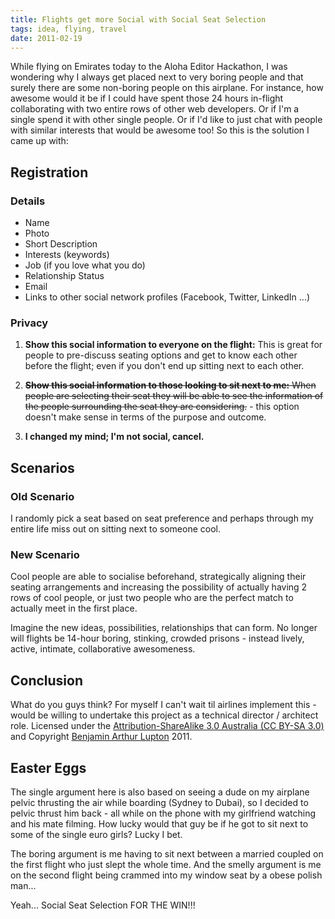 ```yaml
---
title: Flights get more Social with Social Seat Selection
tags: idea, flying, travel
date: 2011-02-19
---
```


While flying on Emirates today to the Aloha Editor Hackathon, I was wondering why I always get placed next to very boring people and that surely there are some non-boring people on this airplane. For instance, how awesome would it be if I could have spent those 24 hours in-flight collaborating with two entire rows of other web developers. Or if I'm a single spend it with other single people. Or if I'd like to just chat with people with similar interests that would be awesome too! So this is the solution I came up with:

## Registration

### Details

- Name
- Photo
- Short Description
- Interests (keywords)
- Job (if you love what you do)
- Relationship Status
- Email
- Links to other social network profiles (Facebook, Twitter, LinkedIn ...)

### Privacy

1. **Show this social information to everyone on the flight:**
	 This is great for people to pre-discuss seating options and get to know each other before the flight; even if you don't end up sitting next to each other.

2. <del>**Show this social information to those looking to sit next to me:**
	 When people are selecting their seat they will be able to see the information of the people surrounding the seat they are considering.</del> - this option doesn't make sense in terms of the purpose and outcome.

3. **I changed my mind; I'm not social, cancel.**


## Scenarios

### Old Scenario

I randomly pick a seat based on seat preference and perhaps through my entire life miss out on sitting next to someone cool.

### New Scenario

Cool people are able to socialise beforehand, strategically aligning their seating arrangements and increasing the possibility of actually having 2 rows of cool people, or just two people who are the perfect match to actually meet in the first place.

Imagine the new ideas, possibilities, relationships that can form. No longer will flights be 14-hour boring, stinking, crowded prisons - instead lively, active, intimate, collaborative awesomeness.


## Conclusion

What do you guys think? For myself I can't wait til airlines implement this - would be willing to undertake this project as a technical director / architect role. Licensed under the [Attribution-ShareAlike 3.0 Australia (CC BY-SA 3.0)](http://creativecommons.org/licenses/by-sa/3.0/au/deed.en) and Copyright [Benjamin Arthur Lupton](http://balupton.com) 2011.


## Easter Eggs

The single argument here is also based on seeing a dude on my airplane pelvic thrusting the air while boarding (Sydney to Dubai), so I decided to pelvic thrust him back - all while on the phone with my girlfriend watching and his mate filming. How lucky would that guy be if he got to sit next to some of the single euro girls? Lucky I bet.

The boring argument is me having to sit next between a married coupled on the first flight who just slept the whole time. And the smelly argument is me on the second flight being crammed into my window seat by a obese polish man...

Yeah... Social Seat Selection FOR THE WIN!!!
